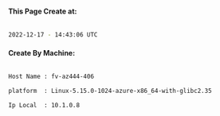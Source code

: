 
   
#### This Page Create at:

```bash

2022-12-17 - 14:43:06 UTC

```

#### Create By Machine:

```bash

Host Name : fv-az444-406

platform  : Linux-5.15.0-1024-azure-x86_64-with-glibc2.35

Ip Local  : 10.1.0.8

```

